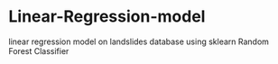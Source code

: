 # Linear-Regression-model
linear regression model on landslides database using sklearn Random Forest Classifier
